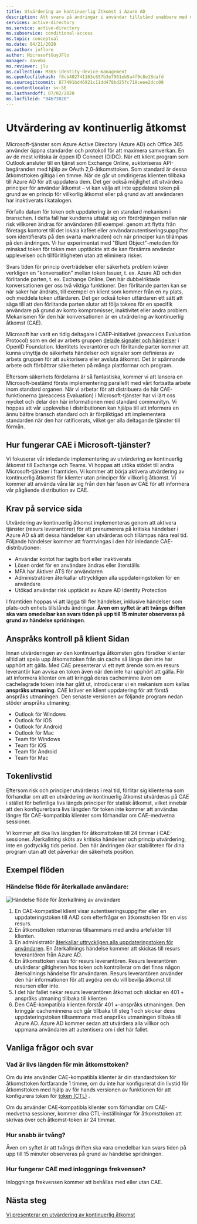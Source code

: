 ```yaml
---
title: Utvärdering av kontinuerlig åtkomst i Azure AD
description: Att svara på ändringar i användar tillstånd snabbare med utvärdering av kontinuerlig åtkomst i Azure AD
services: active-directory
ms.service: active-directory
ms.subservice: conditional-access
ms.topic: conceptual
ms.date: 04/21/2020
ms.author: joflore
author: MicrosoftGuyJFlo
manager: daveba
ms.reviewer: jlu
ms.collection: M365-identity-device-management
ms.openlocfilehash: f0cb402741163c657b3e7961eb5a4f9c8e18dafd
ms.sourcegitcommit: 877491bd46921c11dd478bd25fc718ceee2dcc08
ms.contentlocale: sv-SE
ms.lasthandoff: 07/02/2020
ms.locfileid: "84673028"
---
```

# <a name="continuous-access-evaluation"></a>Utvärdering av kontinuerlig åtkomst

Microsoft-tjänster som Azure Active Directory (Azure AD) och Office 365 använder öppna standarder och protokoll för att maximera samverkan. En av de mest kritiska är öppen ID Connect (OIDC). När ett klient program som Outlook ansluter till en tjänst som Exchange Online, auktoriseras API-begäranden med hjälp av OAuth 2,0-åtkomsttoken. Som standard är dessa åtkomsttoken giltiga i en timme. När de går ut omdirigeras klienten tillbaka till Azure AD för att uppdatera dem. Det ger också möjlighet att utvärdera principer för användar åtkomst – vi kan välja att inte uppdatera token på grund av en princip för villkorlig åtkomst eller på grund av att användaren har inaktiverats i katalogen. 

Förfallo datum för token och uppdatering är en standard mekanism i branschen. I detta fall har kunderna uttalat sig om fördröjningen mellan när risk villkoren ändras för användaren (till exempel: genom att flytta från företags kontoret till det lokala kaféet eller användarautentiseringsuppgifter som identifierats på den svarta marknaden) och när principer kan tillämpas på den ändringen. Vi har experimentat med "Blunt Object"-metoden för minskad token för token men upptäckte att de kan försämra användar upplevelsen och tillförlitligheten utan att eliminera risker.

Svars tiden för princip överträdelser eller säkerhets problem kräver verkligen en "konversation" mellan token Issuer, t. ex. Azure AD och den förlitande parten, t. ex. Exchange Online. Den här dubbelriktade konversationen ger oss två viktiga funktioner. Den förlitande parten kan se när saker har ändrats, till exempel en klient som kommer från en ny plats, och meddela token utfärdaren. Det ger också token utfärdaren ett sätt att säga till att den förlitande parten slutar att följa tokens för en specifik användare på grund av konto kompromisser, inaktivitet eller andra problem. Mekanismen för den här konversationen är en utvärdering av kontinuerlig åtkomst (CAE).

Microsoft har varit en tidig deltagare i CAEP-initiativet (preaccess Evaluation Protocol) som en del av arbets gruppen [delade signaler och händelser](https://openid.net/wg/sse/) i OpenID Foundation. Identitets leverantörer och förlitande parter kommer att kunna utnyttja de säkerhets händelser och signaler som definieras av arbets gruppen för att auktorisera eller avsluta åtkomst. Det är spännande arbete och förbättrar säkerheten på många plattformar och program.

Eftersom säkerhets fördelarna är så fantastiska, kommer vi att lansera en Microsoft-bestämd första implementering parallellt med vårt fortsatta arbete inom standard organen. När vi arbetar för att distribuera de här CAE-funktionerna (preaccess Evaluation) i Microsoft-tjänster har vi lärt oss mycket och delar den här informationen med standard communityn. Vi hoppas att vår upplevelse i distributionen kan hjälpa till att informera en ännu bättre bransch standard och är förpliktigad att implementera standarden när den har ratificerats, vilket ger alla deltagande tjänster till förmån.

## <a name="how-does-cae-work-in-microsoft-services"></a>Hur fungerar CAE i Microsoft-tjänster?

Vi fokuserar vår inledande implementering av utvärdering av kontinuerlig åtkomst till Exchange och Teams. Vi hoppas att utöka stödet till andra Microsoft-tjänster i framtiden. Vi kommer att börja aktivera utvärdering av kontinuerlig åtkomst för klienter utan principer för villkorlig åtkomst. Vi kommer att använda våra lär sig från den här fasen av CAE för att informera vår pågående distribution av CAE.

## <a name="service-side-requirements"></a>Krav på service sida

Utvärdering av kontinuerlig åtkomst implementeras genom att aktivera tjänster (resurs leverantörer) för att prenumerera på kritiska händelser i Azure AD så att dessa händelser kan utvärderas och tillämpas nära real tid. Följande händelser kommer att framtvingas i den här inledande CAE-distributionen:

- Användar kontot har tagits bort eller inaktiverats
- Lösen ordet för en användare ändras eller återställs
- MFA har Aktiver ATS för användaren
- Administratören återkallar uttryckligen alla uppdateringstoken för en användare
- Utökad användar risk upptäckt av Azure AD Identity Protection

I framtiden hoppas vi att lägga till fler händelser, inklusive händelser som plats-och enhets tillstånds ändringar. **Även om syftet är att tvångs driften ska vara omedelbar kan svars tiden på upp till 15 minuter observeras på grund av händelse spridningen**. 

## <a name="client-side-claim-challenge"></a>Anspråks kontroll på klient Sidan

Innan utvärderingen av den kontinuerliga åtkomsten görs försöker klienter alltid att spela upp åtkomsttoken från sin cache så länge den inte har upphört att gälla. Med CAE presenterar vi ett nytt ärende som en resurs leverantör kan avvisa en token även när den inte har upphört att gälla. För att informera klienter om att kringgå deras cacheminne även om cachelagrade token inte har gått ut, introducerar vi en mekanism som kallas **anspråks utmaning**. CAE kräver en klient uppdatering för att förstå anspråks utmaningen. Den senaste versionen av följande program nedan stöder anspråks utmaning:

- Outlook för Windows 
- Outlook för iOS 
- Outlook för Android 
- Outlook för Mac 
- Team för Windows
- Team för iOS 
- Team för Android 
- Team för Mac 

## <a name="token-lifetime"></a>Tokenlivstid

Eftersom risk och principer utvärderas i real tid, förlitar sig klienterna som förhandlar om att en utvärdering av kontinuerlig åtkomst utvärderas på CAE i stället för befintliga livs längds principer för statisk åtkomst, vilket innebär att den konfigurerbara livs längden för token inte kommer att användas längre för CAE-kompatibla klienter som förhandlar om CAE-medvetna sessioner.

Vi kommer att öka livs längden för åtkomsttoken till 24 timmar i CAE-sessioner. Återkallning sköts av kritiska händelser och princip utvärdering, inte en godtycklig tids period. Den här ändringen ökar stabiliteten för dina program utan att det påverkar din säkerhets position. 

## <a name="example-flows"></a>Exempel flöden

### <a name="user-revocation-event-flow"></a>Händelse flöde för återkallade användare:

![Händelse flöde för återkallning av användare](./media/concept-fundamentals-continuous-access-evaluation/user-revocation-event-flow.png)

1. En CAE-kompatibel klient visar autentiseringsuppgifter eller en uppdateringstoken till AAD som efterfrågar en åtkomsttoken för en viss resurs.
1. En åtkomsttoken returneras tillsammans med andra artefakter till klienten.
1. En administratör [återkallar uttryckligen alla uppdateringstoken för användaren](https://docs.microsoft.com/powershell/module/azuread/revoke-azureaduserallrefreshtoken?view=azureadps-2.0). En återkallnings händelse kommer att skickas till resurs leverantören från Azure AD.
1. En åtkomsttoken visas för resurs leverantören. Resurs leverantören utvärderar giltigheten hos token och kontrollerar om det finns någon återkallnings händelse för användaren. Resurs leverantören använder den här informationen för att avgöra om du vill bevilja åtkomst till resursen eller inte.
1. I det här fallet nekar resurs leverantören åtkomst och skickar en 401 + anspråks utmaning tillbaka till klienten
1. Den CAE-kompatibla klienten förstår 401 +-anspråks utmaningen. Den kringgår cacheminnena och går tillbaka till steg 1 och skickar dess uppdateringstoken tillsammans med anspråks utmaningen tillbaka till Azure AD. Azure AD kommer sedan att utvärdera alla villkor och uppmana användaren att autentisera om i det här fallet.

## <a name="faqs"></a>Vanliga frågor och svar

### <a name="what-is-the-lifetime-of-my-access-token"></a>Vad är livs längden för min åtkomsttoken?

Om du inte använder CAE-kompatibla klienter är din standardtoken för åtkomsttoken fortfarande 1 timme, om du inte har konfigurerat din livstid för åtkomsttoken med hjälp av för hands versionen av funktionen för att konfigurera token för [token (CTL)](../develop/active-directory-configurable-token-lifetimes.md) .

Om du använder CAE-kompatibla klienter som förhandlar om CAE-medvetna sessioner, kommer dina CTL-inställningar för åtkomsttoken att skrivas över och åtkomst-token är 24 timmar.

### <a name="how-quick-is-enforcement"></a>Hur snabb är tvång?

Även om syftet är att tvångs driften ska vara omedelbar kan svars tiden på upp till 15 minuter observeras på grund av händelse spridningen.

### <a name="how-will-cae-work-with-sign-in-frequency"></a>Hur fungerar CAE med inloggnings frekvensen?

Inloggnings frekvensen kommer att behållas med eller utan CAE.

## <a name="next-steps"></a>Nästa steg

[Vi presenterar en utvärdering av kontinuerlig åtkomst](https://techcommunity.microsoft.com/t5/azure-active-directory-identity/moving-towards-real-time-policy-and-security-enforcement/ba-p/1276933)
